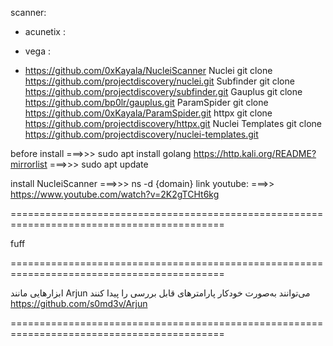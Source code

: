 scanner:

- acunetix :

- vega : 

- https://github.com/0xKayala/NucleiScanner
Nuclei git clone https://github.com/projectdiscovery/nuclei.git
Subfinder git clone https://github.com/projectdiscovery/subfinder.git
Gauplus git clone https://github.com/bp0lr/gauplus.git
ParamSpider git clone https://github.com/0xKayala/ParamSpider.git
httpx git clone https://github.com/projectdiscovery/httpx.git
Nuclei Templates git clone https://github.com/projectdiscovery/nuclei-templates.git

before install ===>>> sudo apt install golang
https://http.kali.org/README?mirrorlist ===>>> sudo apt update

install NucleiScanner ===>>> ns -d {domain}
link youtube: ===>> https://www.youtube.com/watch?v=2K2gTCHt6kg



===========================================================================================

fuff

===========================================================================================


ابزارهایی مانند Arjun می‌توانند به‌صورت خودکار پارامترهای قابل بررسی را پیدا کنند
https://github.com/s0md3v/Arjun


===========================================================================================
